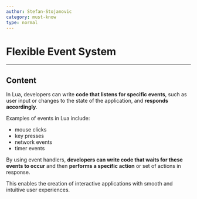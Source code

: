 ```yaml
---
author: Stefan-Stojanovic
category: must-know
type: normal
---
```


# Flexible Event System

---
## Content

In Lua, developers can write **code that listens for specific events**, such as user input or changes to the state of the application, and **responds accordingly**. 

Examples of events in Lua include:
- mouse clicks
- key presses
- network events
- timer events

By using event handlers, **developers can write code that waits for these events to occur** and then **performs a specific action** or set of actions in response. 

This enables the creation of interactive applications with smooth and intuitive user experiences.